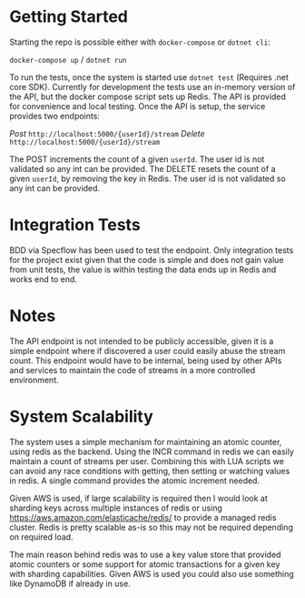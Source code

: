 # Getting Started

Starting the repo is possible either with `docker-compose` or `dotnet cli`:

`docker-compose up` / `dotnet run`

To run the tests, once the system is started use `dotnet test` (Requires .net core SDK). Currently for development the tests use an in-memory version of the API, but the docker compose script sets up Redis. The API is provided for convenience and local testing.
Once the API is setup, the service provides two endpoints:

 *Post* `http://localhost:5000/{userId}/stream`
 *Delete* `http://localhost:5000/{userId}/stream`

The POST increments the count of a given `userId`. The user id is not validated so any int can be provided.
The DELETE resets the count of a given `userId`, by removing the key in Redis. The user id is not validated so any int can be provided.

# Integration Tests

BDD via Specflow has been used to test the endpoint. Only integration tests for the project exist given that the code is simple and does not gain value from unit tests, the value is within testing the data ends up in Redis and works end to end.

# Notes

The API endpoint is not intended to be publicly accessible, given it is a simple endpoint where if discovered a user could easily abuse the stream count. This endpoint would have to be internal, being used by other APIs and services to maintain the code of streams in a more controlled environment.

# System Scalability

The system uses a simple mechanism for maintaining an atomic counter, using redis as the backend. Using the INCR command in redis we can easily maintain a count of streams per user. Combining this with LUA scripts we can avoid any race conditions with getting, then setting or watching values in redis. A single command provides the atomic increment needed.

Given AWS is used, if large scalability is required then I would look at sharding keys across multiple instances of redis or using https://aws.amazon.com/elasticache/redis/ to provide a managed redis cluster. Redis is pretty scalable as-is so this may not be required depending on required load.

The main reason behind redis was to use a key value store that provided atomic counters or some support for atomic transactions for a given key with sharding capabilities. Given AWS is used you could also use something like DynamoDB if already in use.

